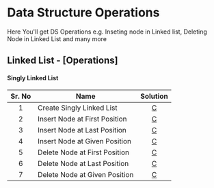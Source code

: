# Data Structure Operations
Here You'll get DS Operations e.g. Inseting node in Linked list, Deleting Node in Linked List and many more

## Linked List - [Operations]

#### Singly Linked List

| Sr. No    |   Name            |   Solution    |
|:---------:|-------------------|:-------------:|
| 1 | Create Singly Linked List     | [C](https://github.com/j471n/Data-Structure-Operations/blob/main/Linked%20List/Singly%20Linked%20List/C/Create_Singly_Linked_List.c)        |
| 2 | Insert Node at First Position | [C](https://github.com/j471n/Data-Structure-Operations/blob/main/Linked%20List/Singly%20Linked%20List/C/Insert_element_at_first_position.c) |
| 3 | Insert Node at Last Position  | [C](https://github.com/j471n/Data-Structure-Operations/blob/main/Linked%20List/Singly%20Linked%20List/C/Insert_element_at_last_position.c)  |
| 4 | Insert Node at Given Position | [C](https://github.com/j471n/Data-Structure-Operations/blob/main/Linked%20List/Singly%20Linked%20List/C/Insert_element_at_given_position.c) |
| 5 | Delete Node at First Position | [C](https://github.com/j471n/Data-Structure-Operations/blob/main/Linked%20List/Singly%20Linked%20List/C/Delete_element_at_first_position.c) |
| 6 | Delete Node at Last Position  | [C](https://github.com/j471n/Data-Structure-Operations/blob/main/Linked%20List/Singly%20Linked%20List/C/Delete_element_at_last_position.c)  |
| 7 | Delete Node at Given Position | [C](https://github.com/j471n/Data-Structure-Operations/blob/main/Linked%20List/Singly%20Linked%20List/C/Delete_node_at_given-position.c)    |
